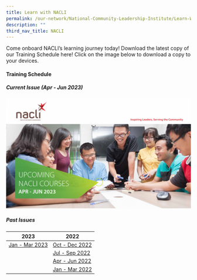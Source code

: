 ```yaml
---
title: Learn with NACLI
permalink: /our-network/National-Community-Leadership-Institute/Learn-With-NACLI/
description: ""
third_nav_title: NACLI
---
```

Come onboard NACLI’s learning journey today!  Download the latest copy of our Training Schedule here!  Click on the image below to download a copy to your devices.

#### Training Schedule 

##### Current Issue (Apr - Jun 2023)

![[](/files/Our%20Network/NACLI/Learn%20With%20NACLI/naclicourses-issue7-apr-jun-2023%20(Cover).pdf)](images/Our%20Network/NACLI/naclicourses-issue7-apr-jun-2023%20(Cover).png)

##### Past Issues

| 2023 |  2022 |   
| ------- |  ------- | 
| [Jan - Mar 2023](/files/Our%20Network/NACLI/Learn%20With%20NACLI/naclicourses-issue6-jan-mar-2023.pdf)| [Oct - Dec 2022](/files/Our%20Network/NACLI/Learn%20With%20NACLI/naclicourses-issue5-oct-dec-2022.pdf) |  
| | [Jul - Sep 2022](/files/Our%20Network/NACLI/Learn%20With%20NACLI/naclicourses-issue4-jul-sep-2022%20(1).pdf) |   
| | [Apr - Jun 2022](/files/NACLI/02%20Learn%20with%20NACLI/naclicourses-issue3-apr-jun-2022.pdf) | 
| | [Jan - Mar 2022](/files/NACLI/02%20Learn%20with%20NACLI/naclicourses-issue2-janmar-2022.pdf) |